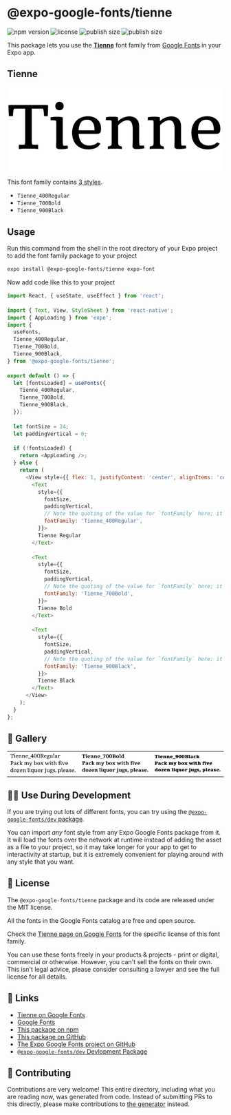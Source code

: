 # @expo-google-fonts/tienne

![npm version](https://flat.badgen.net/npm/v/@expo-google-fonts/tienne)
![license](https://flat.badgen.net/github/license/expo/google-fonts)
![publish size](https://flat.badgen.net/packagephobia/install/@expo-google-fonts/tienne)
![publish size](https://flat.badgen.net/packagephobia/publish/@expo-google-fonts/tienne)

This package lets you use the [**Tienne**](https://fonts.google.com/specimen/Tienne) font family from [Google Fonts](https://fonts.google.com/) in your Expo app.

## Tienne

![Tienne](./font-family.png)

This font family contains [3 styles](#-gallery).

- `Tienne_400Regular`
- `Tienne_700Bold`
- `Tienne_900Black`

## Usage

Run this command from the shell in the root directory of your Expo project to add the font family package to your project
```sh
expo install @expo-google-fonts/tienne expo-font
```

Now add code like this to your project
```js
import React, { useState, useEffect } from 'react';

import { Text, View, StyleSheet } from 'react-native';
import { AppLoading } from 'expo';
import {
  useFonts,
  Tienne_400Regular,
  Tienne_700Bold,
  Tienne_900Black,
} from '@expo-google-fonts/tienne';

export default () => {
  let [fontsLoaded] = useFonts({
    Tienne_400Regular,
    Tienne_700Bold,
    Tienne_900Black,
  });

  let fontSize = 24;
  let paddingVertical = 6;

  if (!fontsLoaded) {
    return <AppLoading />;
  } else {
    return (
      <View style={{ flex: 1, justifyContent: 'center', alignItems: 'center' }}>
        <Text
          style={{
            fontSize,
            paddingVertical,
            // Note the quoting of the value for `fontFamily` here; it expects a string!
            fontFamily: 'Tienne_400Regular',
          }}>
          Tienne Regular
        </Text>

        <Text
          style={{
            fontSize,
            paddingVertical,
            // Note the quoting of the value for `fontFamily` here; it expects a string!
            fontFamily: 'Tienne_700Bold',
          }}>
          Tienne Bold
        </Text>

        <Text
          style={{
            fontSize,
            paddingVertical,
            // Note the quoting of the value for `fontFamily` here; it expects a string!
            fontFamily: 'Tienne_900Black',
          }}>
          Tienne Black
        </Text>
      </View>
    );
  }
};

```

## 🔡 Gallery


||||
|-|-|-|
|![Tienne_400Regular](./Tienne_400Regular.ttf.png)|![Tienne_700Bold](./Tienne_700Bold.ttf.png)|![Tienne_900Black](./Tienne_900Black.ttf.png)||


## 👩‍💻 Use During Development

If you are trying out lots of different fonts, you can try using the [`@expo-google-fonts/dev` package](https://github.com/expo/google-fonts/tree/master/font-packages/dev#readme).

You can import *any* font style from any Expo Google Fonts package from it. It will load the fonts
over the network at runtime instead of adding the asset as a file to your project, so it may take longer
for your app to get to interactivity at startup, but it is extremely convenient
for playing around with any style that you want.

## 📖 License

The `@expo-google-fonts/tienne` package and its code are released under the MIT license.

All the fonts in the Google Fonts catalog are free and open source.

Check the [Tienne page on Google Fonts](https://fonts.google.com/specimen/Tienne) for the specific license of this font family.

You can use these fonts freely in your products & projects - print or digital, commercial or otherwise. However, you can't sell the fonts on their own. This isn't legal advice, please consider consulting a lawyer and see the full license for all details.

## 🔗 Links

- [Tienne on Google Fonts](https://fonts.google.com/specimen/Tienne)
- [Google Fonts](https://fonts.google.com/)
- [This package on npm](https://www.npmjs.com/package/@expo-google-fonts/tienne)
- [This package on GitHub](https://github.com/expo/google-fonts/tree/master/font-packages/tienne)
- [The Expo Google Fonts project on GitHub](https://github.com/expo/google-fonts)
- [`@expo-google-fonts/dev` Devlopment Package](https://github.com/expo/google-fonts/tree/master/font-packages/dev)

## 🤝 Contributing

Contributions are very welcome! This entire directory, including what you are reading now, was generated from code. Instead of submitting PRs to this directly, please make contributions to [the generator](https://github.com/expo/google-fonts/tree/master/packages/generator) instead.
